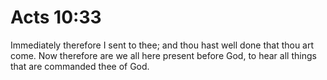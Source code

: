# Acts 10:33

Immediately therefore I sent to thee; and thou hast well done that thou art come. Now therefore are we all here present before God, to hear all things that are commanded thee of God.